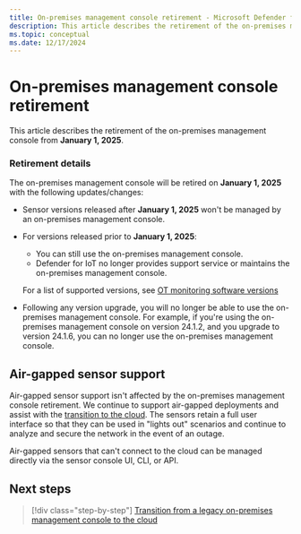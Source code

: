 ```yaml
---
title: On-premises management console retirement - Microsoft Defender for IoT
description: This article describes the retirement of the on-premises management console from **January 1, 2025**.
ms.topic: conceptual
ms.date: 12/17/2024
---
```


# On-premises management console retirement

This article describes the retirement of the on-premises management console from **January 1, 2025**.

### Retirement details

The on-premises management console will be retired on **January 1, 2025** with the following updates/changes:

- Sensor versions released after **January 1, 2025** won't be managed by an on-premises management console. 
- For versions released prior to **January 1, 2025**: 
    - You can still use the on-premises management console. 
    - Defender for IoT no longer provides support service or maintains the on-premises management console. 

    For a list of supported versions, see [OT monitoring software versions](../release-notes.md)  

- Following any version upgrade, you will no longer be able to use the on-premises management console. For example, if you're using the on-premises management console on version 24.1.2, and you upgrade to version 24.1.6, you can no longer use the on-premises management console.

## Air-gapped sensor support

Air-gapped sensor support isn't affected by the on-premises management console retirement. We continue to support air-gapped deployments and assist with the [transition to the cloud](transition-on-premises-management-console-to-cloud.md). The sensors retain a full user interface so that they can be used in "lights out" scenarios and continue to analyze and secure the network in the event of an outage.

Air-gapped sensors that can't connect to the cloud can be managed directly via the sensor console UI, CLI, or API.

## Next steps

> [!div class="step-by-step"]
> [Transition from a legacy on-premises management console to the cloud](transition-on-premises-management-console-to-cloud.md)
